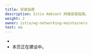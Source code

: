 ```yaml
---
title: 安装指南
description: Istio Ambient 网格安装指南。
weight: 2
owner: istio/wg-networking-maintainers
test: no
---
```

-
- 本页正在建设中。
